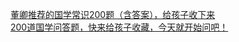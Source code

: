   
[董卿推荐的国学常识200题（含答案），给孩子收下来](http://www.dianyue.me/archives/858/mlwc4yuphlcj1ltj/)  
[200道国学问答题，快来给孩子收藏，今天就开始问吧！](http://www.dianyue.me/archives/263/utz2vnzijoeq9d5c/)